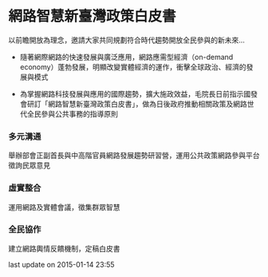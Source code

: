 # 網路智慧新臺灣政策白皮書
以前瞻開放為理念，邀請大家共同規劃符合時代趨勢開放全民參與的新未來...

* 隨著網際網路的快速發展與廣泛應用，網路應需型經濟（on-demand economy）蓬勃發展，明顯改變實體經濟的運作，衝擊全球政治、經濟的發展與模式

* 為掌握網路科技發展與應用的國際趨勢，擴大施政效益，毛院長日前指示國發會研訂「網路智慧新臺灣政策白皮書」，做為日後政府推動相關政策及網路世代全民參與公共事務的指導原則

### 多元溝通 
舉辦部會正副首長與中高階官員網路發展趨勢研習營，運用公共政策網路參與平台徵詢民眾意見

### 虛實整合
運用網路及實體會議，徵集群眾智慧

### 全民協作
建立網路輿情反饋機制，定稿白皮書

last update on 2015-01-14 23:55


